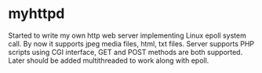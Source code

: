 # myhttpd
Started to write my own http web server implementing Linux epoll system call. 
By now it supports jpeg media files, html, txt files. Server supports PHP scripts using CGI interface, GET and POST methods are both supported.
Later should be added multithreaded to work along with epoll.
